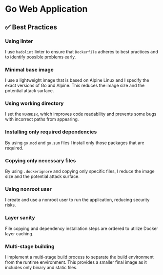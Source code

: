 # Go Web Application

## ✅ Best Practices

### Using linter

I use `hadolint` linter to ensure that `Dockerfile` adheres to best practices and to identify possible problems early.

### Minimal base image

I use a lightweight image that is based on Alpine Linux and I specify the exact versions of Go and Alpine. This reduces the image size and the potential attack surface.

### Using working directory

I set the `WORKDIR`, which improves code readability and prevents some bugs with incorrect paths from appearing.

### Installing only required dependencies

By using `go.mod` and `go.sum` files I install only those packages that are required.

### Copying only necessary files

By using `.dockerignore` and copying only specific files, I reduce the image size and the potential attack surface.

### Using nonroot user

I create and use a nonroot user to run the application, reducing security risks.

### Layer sanity

File copying and dependency installation steps are ordered to utilize Docker layer caching.

### Multi-stage building

I implement a multi-stage build process to separate the build environment from the runtime environment. This provides a smaller final image as it includes only binary and static files.
